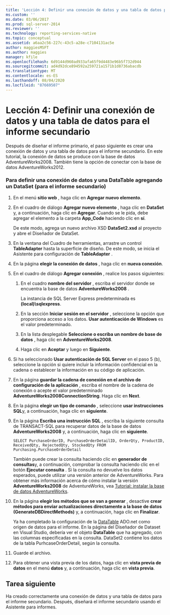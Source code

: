 ```yaml
---
title: 'Lección 4: Definir una conexión de datos y una tabla de datos para el informe secundario | Microsoft Docs'
ms.custom: ''
ms.date: 03/06/2017
ms.prod: sql-server-2014
ms.reviewer: ''
ms.technology: reporting-services-native
ms.topic: conceptual
ms.assetid: a6aa2c56-227c-43c5-a28e-c7104131ac5e
author: maggiesMSFT
ms.author: maggies
manager: kfile
ms.openlocfilehash: 6d9144d960ad933afa65f9d4483e96b5f732d944
ms.sourcegitcommit: ad4d92dce894592a259721a1571b1d8736abacdb
ms.translationtype: MT
ms.contentlocale: es-ES
ms.lasthandoff: 08/04/2020
ms.locfileid: "87669507"
---
```

# <a name="lesson-4-define-a-data-connection-and-data-table-for-child-report"></a>Lección 4: Definir una conexión de datos y una tabla de datos para el informe secundario
  Después de diseñar el informe primario, el paso siguiente es crear una conexión de datos y una tabla de datos para el informe secundario. En este tutorial, la conexión de datos se produce con la base de datos AdventureWorks2008. También tiene la opción de conectar con la base de datos AdventureWorks2012.  
  
### <a name="to-define-a-data-connection-and-datatable-by-adding-a-dataset-for-child-report"></a>Para definir una conexión de datos y una DataTable agregando un DataSet (para el informe secundario)  
  
1.  En el menú **sitio web** , haga clic en **Agregar nuevo elemento**.  
  
2.  En el cuadro de diálogo **Agregar nuevo elemento** , haga clic en **DataSet** y, a continuación, haga clic en **Agregar**. Cuando se le pida, debe agregar el elemento a la carpeta **App_Code** haciendo clic en **sí**.  
  
     De este modo, agrega un nuevo archivo XSD **DataSet2.xsd** al proyecto y abre el Diseñador de DataSet.  
  
3.  En la ventana del Cuadro de herramientas, arrastre un control **TableAdapter** hasta la superficie de diseño. De este modo, se inicia el Asistente para configuración de **TableAdapter** .  
  
4.  En la página **elegir la conexión de datos** , haga clic en **nueva conexión**.  
  
5.  En el cuadro de diálogo **Agregar conexión** , realice los pasos siguientes:  
  
    1.  En el cuadro **nombre del servidor** , escriba el servidor donde se encuentra la base de datos **AdventureWorks2008** .  
  
         La instancia de SQL Server Express predeterminada es **(local)\sqlexpress**.  
  
    2.  En la sección **Iniciar sesión en el servidor** , seleccione la opción que proporciona acceso a los datos. **Usar autenticación de Windows** es el valor predeterminado.  
  
    3.  En la lista desplegable **Seleccione o escriba un nombre de base de datos** , haga clic en **AdventureWorks2008**.  
  
    4.  Haga clic en **Aceptar** y luego en **Siguiente**.  
  
6.  Si ha seleccionado **Usar autenticación de SQL Server** en el paso 5 (b), seleccione la opción si quiere incluir la información confidencial en la cadena o establecer la información en su código de aplicación.  
  
7.  En la página **guardar la cadena de conexión en el archivo de configuración de la aplicación** , escriba el nombre de la cadena de conexión o acepte el valor predeterminado **AdventureWorks2008ConnectionString**. Haga clic en **Next**.  
  
8.  En la página **elegir un tipo de comando** , seleccione **usar instrucciones SQL**y, a continuación, haga clic en **siguiente**.  
  
9. En la página **Escriba una instrucción SQL** , escriba la siguiente consulta de TRANSACT-SQL para recuperar datos de la base de datos **AdventureWorks2008** y, a continuación, haga clic en **siguiente**.  
  
    ```  
    SELECT PurchaseOrderID, PurchaseOrderDetailID, OrderQty, ProductID, ReceivedQty, RejectedQty, StockedQty FROM Purchasing.PurchaseOrderDetail  
    ```  
  
     También puede crear la consulta haciendo clic en **generador de consultas**y, a continuación, comprobar la consulta haciendo clic en el botón **Ejecutar consulta** . Si la consulta no devuelve los datos esperados, puede utilizar una versión anterior de AdventureWorks. Para obtener más información acerca de cómo instalar la versión **AdventureWorks2008** de AdventureWorks, vea [Tutorial: instalar la base de datos AdventureWorks](https://msdn.microsoft.com/library/aa992075\(v=vs.100\).aspx).  
  
10. En la página **elegir los métodos que se van a generar** , desactive **crear métodos para enviar actualizaciones directamente a la base de datos (GenerateDBDirectMethods)** y, a continuación, haga clic en **Finalizar**.  
  
     Ya ha completado la configuración de la [DataTable](https://msdn.microsoft.com/library/system.data.datatable\(v=vs.100\).aspx) ADO.net como origen de datos para el informe. En la página del Diseñador de Dataset en Visual Studio, debería ver el objeto **DataTable** que ha agregado, con las columnas especificadas en la consulta. DataSet2 contiene los datos de la tabla PurhcaseOrderDetail, según la consulta.  
  
11. Guarde el archivo.  
  
12. Para obtener una vista previa de los datos, haga clic en **vista previa de datos** en el menú **datos** y, a continuación, haga clic en **vista previa**.  
  
## <a name="next-task"></a>Tarea siguiente  
 Ha creado correctamente una conexión de datos y una tabla de datos para el informe secundario. Después, diseñará el informe secundario usando el Asistente para informes.  
  
  
